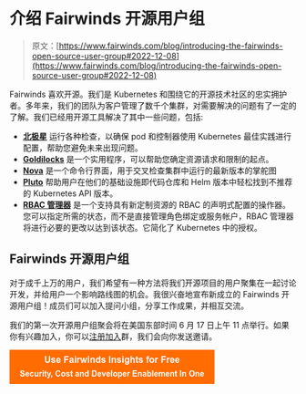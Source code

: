 # 介绍 Fairwinds 开源用户组

> 原文：[https://www.fairwinds.com/blog/introducing-the-fairwinds-open-source-user-group#2022-12-08](https://www.fairwinds.com/blog/introducing-the-fairwinds-open-source-user-group#2022-12-08)

 Fairwinds 喜欢开源。我们是 Kubernetes 和围绕它的开源技术社区的忠实拥护者。多年来，我们的团队为客户管理了数千个集群，对需要解决的问题有了一定的了解。我们已经用开源工具解决了其中一些问题，包括:

*   [**北极星**](https://polaris.docs.fairwinds.com/) 运行各种检查，以确保 pod 和控制器使用 Kubernetes 最佳实践进行配置，帮助您避免未来出现问题。
*   [**Goldilocks**](https://goldilocks.docs.fairwinds.com/) 是一个实用程序，可以帮助您确定资源请求和限制的起点。
*   [**Nova**](https://nova.docs.fairwinds.com/) 是一个命令行界面，用于交叉检查集群中运行的最新版本的掌舵图
*   [**Pluto**](https://pluto.docs.fairwinds.com/) 帮助用户在他们的基础设施即代码仓库和 Helm 版本中轻松找到不推荐的 Kubernetes API 版本。
*   [**RBAC 管理器**](https://rbac-manager.docs.fairwinds.com/) 是一个支持具有新定制资源的 RBAC 的声明式配置的操作器。您可以指定所需的状态，而不是直接管理角色绑定或服务帐户，RBAC 管理器将进行必要的更改以达到该状态。它简化了 Kubernetes 中的授权。

## Fairwinds 开源用户组

对于成千上万的用户，我们希望有一种方法将我们开源项目的用户聚集在一起讨论开发，并给用户一个影响路线图的机会。我很兴奋地宣布新成立的 Fairwinds 开源用户组！成员们可以加入提问小组，分享工作成果，并相互交流。

我们的第一次开源用户组聚会将在美国东部时间 6 月 17 日上午 11 点举行。如果你有兴趣加入，你可以[注册加入](/open-source-software-user-group)群，我们会向你发送邀请。

[![Use Fairwinds Insights for Free Security, Cost and Developer Enablement In One](img/7c86296320eb01b215d8e2755e9c5b9d.png)](https://cta-redirect.hubspot.com/cta/redirect/2184645/34aa4987-a1f9-438a-a145-d7d82d5c479a)